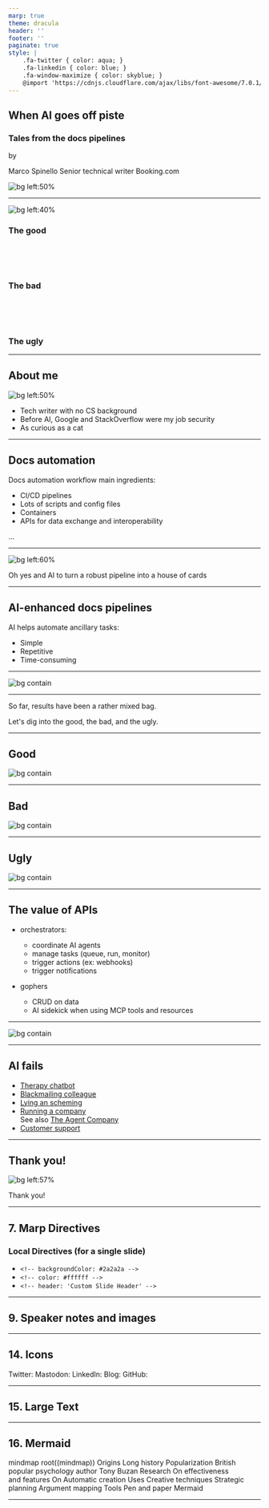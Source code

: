 ```yaml
---
marp: true
theme: dracula
header: ''
footer: ''
paginate: true
style: |
    .fa-twitter { color: aqua; }
    .fa-linkedin { color: blue; }
    .fa-window-maximize { color: skyblue; }
    @import 'https://cdnjs.cloudflare.com/ajax/libs/font-awesome/7.0.1/css/all.min.css'
---
```


<script src="https://kit.fontawesome.com/51cb23fdb1.js" crossorigin="anonymous"></script>

<script type="module">
  import mermaid from 'https://cdn.jsdelivr.net/npm/mermaid@10/dist/mermaid.esm.min.mjs';
  mermaid.initialize({ startOnLoad: true });
</script>

## When AI goes off piste

### Tales from the docs pipelines

by

Marco Spinello
Senior technical writer
Booking.com

![bg left:50%](/Users/mspinello/Documents/repos/gh/talk-ai-api-docs/assets/img/ai-generated-8764598_1280.jpg)

---

![bg left:40%](/Users/mspinello/Documents/repos/gh/talk-ai-api-docs/assets/img/good-the-bad-and-the-ugly.jpg)

### <i class="fa-regular fa-face-smile"></i> The good
<br /><br /><br />

### <i class="fa-regular fa-face-frown"></i> The bad
<br /><br /><br />

### <i class="fa-regular fa-face-angry"></i> The ugly

---

## About me

![bg left:50%](/Users/mspinello/Documents/repos/gh/talk-ai-api-docs/assets/img/valley-of-fires-105.jpg)

- Tech writer with no CS background
- Before AI, Google and StackOverflow were my job security
- As curious as a cat

---

## Docs automation

Docs automation workflow main ingredients:

- CI/CD pipelines
- Lots of scripts and config files
- Containers
- APIs for data exchange and interoperability

...

---

![bg left:60%](/Users/mspinello/Documents/repos/gh/talk-ai-api-docs/assets/img/ai-generated-8583250_1280.jpg)

Oh yes and AI to turn a robust pipeline into a house of cards

---

## AI-enhanced docs pipelines

AI helps automate ancillary tasks:

- Simple
- Repetitive
- Time-consuming

---

![bg contain](/Users/mspinello/Documents/repos/gh/talk-ai-api-docs/assets/img/ai-api-docs-workflows-1.jpg)

---

So far, results have been a rather mixed bag.

Let's dig into the good, the bad, and the ugly.

---

## Good

![bg contain](/Users/mspinello/Documents/repos/gh/talk-ai-api-docs/assets/img/ai-api-docs-workflows-2.jpg)  

---

## Bad

![bg contain](/Users/mspinello/Documents/repos/gh/talk-ai-api-docs/assets/img/ai-api-docs-workflows-3.jpg)

---

## Ugly

![bg contain](/Users/mspinello/Documents/repos/gh/talk-ai-api-docs/assets/img/ai-api-docs-workflows-4.jpg)

---

## The value of APIs

- orchestrators:
  - coordinate AI agents
  - manage tasks (queue, run, monitor)
  - trigger actions (ex: webhooks)
  - trigger notifications

- gophers
  - CRUD on data
  - AI sidekick when using MCP tools and resources

---

![bg contain](/Users/mspinello/Documents/repos/gh/talk-ai-api-docs/assets/img/ai-api-docs-workflows.jpg)

---

## AI fails

- [Therapy chatbot](https://futurism.com/therapy-chatbot-addict-meth)
- [Blackmailing colleague](https://www.bbc.com/news/articles/cpqeng9d20go)
- [Lying an scheming](https://time.com/7202784/ai-research-strategic-lying/)
- [Running a company](https://futurism.com/professors-company-ai-agents) \
  See also [The Agent Company](https://the-agent-company.com/)
- [Customer support](https://futurism.com/klarna-ai-automation-engineers)

---

## Thank you!

![bg left:57%](/Users/mspinello/Documents/repos/gh/talk-ai-api-docs/assets/img/good-the-bad-and-the-ugly-fr.jpg)

Thank you!

---

<!-- backgroundColor: #2a2a2a -->
## 7. Marp Directives

### Local Directives (for a single slide)

- `<!-- backgroundColor: #2a2a2a -->`
- `<!-- color: #ffffff -->`
- `<!-- header: 'Custom Slide Header' -->`

---



## 9. Speaker notes and images

<!-- Can also do a multiline
comment that will show in notes -->


---


## 14. Icons

<i class="fa-brands fa-twitter"></i> Twitter: 
<i class="fa-brands fa-mastodon"></i> Mastodon: 
<i class="fa-brands fa-linkedin"></i> LinkedIn: 
<i class="fa fa-window-maximize"></i> Blog: 
<i class="fa-brands fa-github"></i> GitHub: 

---

## 15. <!--fit--> Large Text

---

## 16. Mermaid

<div class="mermaid">
mindmap
  root((mindmap))
    Origins
      Long history
      Popularization
        British popular psychology author Tony Buzan
    Research
      On effectiveness<br/>and features
      On Automatic creation
        Uses
            Creative techniques
            Strategic planning
            Argument mapping
    Tools
      Pen and paper
      Mermaid
 </div>

---
